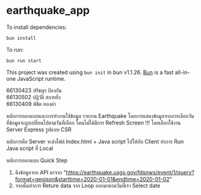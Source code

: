 # earthquake_app

To install dependencies:

```bash
bun install
```

To run:

```bash
bun run start
```

This project was created using `bun init` in bun v1.1.26. [Bun](https://bun.sh) is a fast all-in-one JavaScript runtime.


66130423 ปรัชญา ป้องกัน <br>
66130502 ปฏิวัติ สบายยิ่ง <br>
66130409 พิชิต  ทองดำ <br>


หลักการออกแบบและการทำงานใช้ข้อมูล รายงาน Earthquake โดยการแสดงข้อมูลจากการเลือกวันที่ข้อมูลจะถูกเปลี่ยนไปตามวันที่เลือก โดนไม่ได้มีการ Refresh Screen !!! โดยเลือกใช้งาน Server Express รูปแบบ CSR 

หลักการคือ Server จะส่งไฟล์ Index.html + Java script ไปให้กับ Client ทำการ Run Java script ที่ Local 

หลักการออกแบบ Quick Step 
  1. ดึงข้อมูลจาก API มาจาก "https://earthquake.usgs.gov/fdsnws/event/1/query?format=geojson&starttime=2020-01-01&endtime=2020-01-02"
  2. จากนั้นทำการ Reture data จาก Loop ออกมาตามวันที่เรา Select date 






